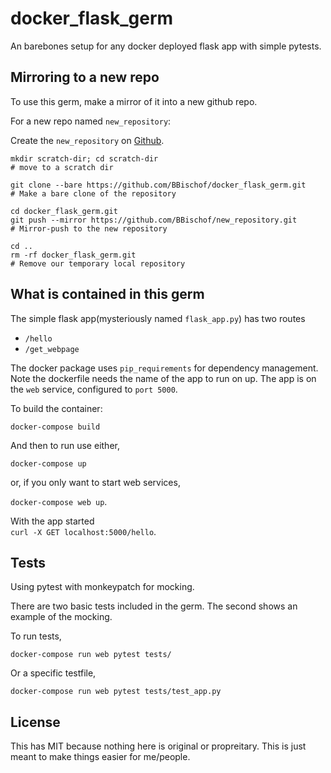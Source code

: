 # docker_flask_germ
An barebones setup for any docker deployed flask app with simple pytests.

## Mirroring to a new repo

To use this germ, make a mirror of it into a new github repo.

For a new repo named `new_repository`:

Create the `new_repository` on [Github](https://github.com/new).

```(Bash)
mkdir scratch-dir; cd scratch-dir
# move to a scratch dir

git clone --bare https://github.com/BBischof/docker_flask_germ.git
# Make a bare clone of the repository

cd docker_flask_germ.git
git push --mirror https://github.com/BBischof/new_repository.git
# Mirror-push to the new repository

cd ..
rm -rf docker_flask_germ.git
# Remove our temporary local repository
```

## What is contained in this germ

The simple flask app(mysteriously named `flask_app.py`) has two routes
- `/hello`
- `/get_webpage`

The docker package uses `pip_requirements` for dependency management. Note the dockerfile needs the name of the app to run on up. The app is on the `web` service, configured to `port 5000`.

To build the container:

`docker-compose build`

And then to run use either,

`docker-compose up`

or, if you only want to start web services,

`docker-compose web up`.

With the app started\
`curl -X GET localhost:5000/hello`.

## Tests

Using pytest with monkeypatch for mocking.

There are two basic tests included in the germ. The second shows an example of the mocking.

To run tests,

`docker-compose run web pytest tests/`

Or a specific testfile,

`docker-compose run web pytest tests/test_app.py`

## License

This has MIT because nothing here is original or propreitary. This is just meant to make things easier for me/people.
